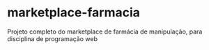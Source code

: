 # marketplace-farmacia
Projeto completo do marketplace de farmácia de manipulação, para disciplina de programação web
